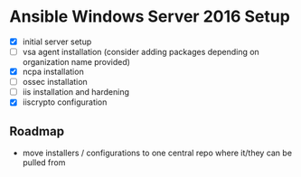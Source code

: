 # Ansible Windows Server 2016 Setup

- [X] initial server setup
- [ ] vsa agent installation (consider adding packages depending on organization name provided)
- [X] ncpa installation
- [ ] ossec installation
- [ ] iis installation and hardening
- [X] iiscrypto configuration

## Roadmap

- move installers / configurations to one central repo where it/they can be pulled from
